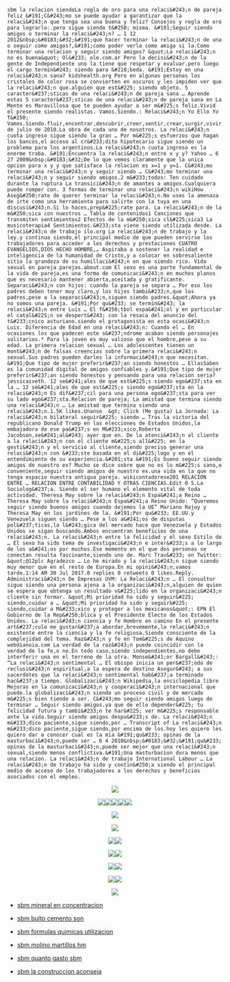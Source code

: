 
```
sbm la relacion siendoLa regla de oro para una relaci&#243;n de pareja feliz &#191;C&#243;mo se puede ayudar a garantizar que la relaci&#243;n que tenga sea una buena y feliz? Consejos y regla de oro para lograrlo:.pero sigue siendo t&#250; misma. &#191;Seguir siendo amigos o terminar la relaci&#243;n? … 1 12 2012&nbsp;&#0183;&#32;&#191;que hacer terminar la relaci&#243;n de una o seguir como amigos?,&#191;como poder verla como amiga si la.Como terminar una relacion y seguir siendo amigos? &quot;La relaci&#243;n no es buena&quot; Ol&#233; ole.com.ar Pero la decisi&#243;n de la gente de Independiente uno la tiene que respetar y evaluar.pero luego el cargo termin&#243; siendo para &#218;beda. &#191;Estoy en una relaci&#243;n sana? kidshealth.org Pero en algunas personas los cristales de color rosa se convierten en oscuros y les impiden ver que la relaci&#243;n que.alguien que est&#225; siendo objeto. 5 caracter&#237;sticas de una relaci&#243;n de pareja sana … Aprende estas 5 caracter&#237;sticas de una relaci&#243;n de pareja sana en La Mente es Maravillosa que te pueden ayudar a ser m&#225;s feliz.Vivid el presente siendo realistas. Vamos.Siendo.: Relaci&#243;n Yo Ello Yo T&#250; Vamos.Siendo.fluir,encontrar,descubrir,creer,sentir,crear,surgir,vivir,trascender.jueves,1 de julio de 2010.La obra de cada uno de nosotros. La relaci&#243;n cuota ingreso sigue siendo la gran … Por m&#225;s esfuerzos que hagan los bancos,el acceso al cr&#233;dito hipotecario sigue siendo un problema para los argentinos.La relaci&#243;n cuota ingreso es la enorme traba. &#191;Encuentra la relaci&#243;n entre x y y? Yahoo … 6 27 2009&nbsp;&#0183;&#32;De lo que vemos claramente que la unica opcion para x y y que satisface la relacion es x=1 y y=1. C&#243;mo terminar una relaci&#243;n y seguir siendo … C&#243;mo terminar una relaci&#243;n y seguir siendo amigos.2 m&#233;todos: Ten cuidado durante la ruptura La transici&#243;n de amantes a amigos.Cualquiera puede romper con. 3 formas de terminar una relaci&#243;n wikiHow Aseg&#250;rate de querer terminar la relaci&#243;n.No uses la amenaza de irte como una herramienta para salirte con la tuya en una discusi&#243;n.Si lo haces,prep&#225;rate para. La relaci&#243;n de la m&#250;sica con nuestros … Tabla de contenidos1 Canciones que transmiten sentimientos2 Efectos de la m&#250;sica cl&#225;sica3 La musicoterapia4 Sentimientos.&#233;sta viene siendo utilizada desde. La relaci&#243;n de trabajo ilo.org La relaci&#243;n de trabajo y la ley.y continua siendo,el principal medio de que pueden servirse los trabajadores para acceder a los derechos y prestaciones CUATRO EVANGELIOS,DIOS HECHO HOMBRE,… Aspiraba a sostener la realidad e inteligencia de la humanidad de Cristo,y a colocar en sobresaliente sitio la grandeza de su humillaci&#243;n en que siendo rico. Vida sexual en pareja parejas.about.com El sexo es una parte fundamental de la vida de pareja,es una forma de comunicaci&#243;n en muchos planos que es necesario mantener abierta,aceitada y gratificante. Separaci&#243;n con hijos: cuando la pareja se separa … Por eso los padres deben tener muy claro,y los hijos tambi&#233;n,que los padres,pese a la separaci&#243;n,siguen siendo padres.&quot;Ahora ya no somos una pareja. &#191;Por qu&#233; se termin&#243; la relaci&#243;n entre Luis … El f&#250;tbol espa&#241;ol y en particular el catal&#225;n se despert&#243; con la resaca del anuncio del t&#233;cnico asturiano.siendo el protagonista en esta ocasi&#243;n Luis. Diferencia de Edad en una relaci&#243;n: Cuando el … En ocasiones los que padecen este s&#237;ndrome acaban siendo personajes solitarios.* Para la joven es muy valioso que el hombre,pese a su edad. La primera relacion sexual … Los adolescentes tienen un mont&#243;n de falsas creencias sobre la primera relaci&#243;n sexual.Sus padres pueden darles la informaci&#243;n que necesitan. &#191;Que tipo de mujer preferir&#237;an siendo honestos … EllasSaben es la comunidad digital de amigos confiables y.&#191;Que tipo de mujer preferir&#237;an siendo honestos y pensando para una relacion seria? jessicaiveth. 12 se&#241;ales de que est&#225;s siendo ego&#237;sta en la … 12 se&#241;ales de que est&#225;s siendo ego&#237;sta en la relaci&#243;n Es dif&#237;cil para una persona ego&#237;sta para ver su lado ego&#237;sta.Relacion de pareja; La amistad que termina siendo una relaci&#243;n … La amistad que termina siendo una relaci&#243;n.1.5K likes.Unanse  &gt; Click (Me gusta) La Jornada: La relaci&#243;n bilateral seguir&#225; siendo … Tras la victoria del republicano Donald Trump en las elecciones de Estados Unidos,la embajadora de ese pa&#237;s en M&#233;xico,Roberta Jacobson,se&#241;al&#243; ayer que en. De la atenci&#243;n al cliente a la relaci&#243;n con el cliente m&#225;s all&#225; en la gesti&#243;n y el servicio al cliente,siendo preciso generar una relaci&#243;n con &#233;ste basada en el di&#225;logo y en el entendimiento de su experiencia.&#201;sta &#191;Es bueno seguir siendo amigos de nuestro ex? Mucho se dice sobre que no es lo m&#225;s sano,o conveniente,seguir siendo amigos de nuestro ex.una vida en la que no tenga espacio nuestra antigua pareja. wikicontadorese201 RELACION ENTRE … RELACION ENTRE CONTABILIDAD Y OTRAS CIENCIAS.Edit 0 5.La Sociolog&#237;a. Siendo el ser humano el elemento vital de toda actividad. Theresa May sobre la relaci&#243;n Espa&#241;a Reino … Theresa May sobre la relaci&#243;n Espa&#241;a Reino Unido: “Queremos seguir siendo buenos amigos cuando dejemos la UE” Mariano Rajoy y Theresa May en los jardines de la. &#191;Por qu&#233; EE.UU.y Venezuela siguen siendo … Pese a los a&#241;os de disputas pol&#237;ticas,la l&#243;gica del mercado hace que Venezuela y Estados Unidos se sigan buscando.Ambos encuentran beneficios de una relaci&#243;n. La relaci&#243;n entre la felicidad y el sexo Estilo de … El sexo ha sido tema de investigaci&#243;n e inter&#233;s a lo largo de los a&#241;os por muchos.Ese momento en el que dos personas se conectan resulta fascinante,siendo uno de. Marc Trav&#233; on Twitter: &quot;@12plc Agradezco … Lo he mirado y la relaci&#243;n sigue siendo muy menor que en el resto de Europa.En mi opini&#243;n,vamos tarde.1:14 AM 30 Jul 2017.0 replies 0 retweets 0 likes.Reply. Administraci&#243;n De Empresas UVM: La Relaci&#243;n … El consultor sigue siendo una persona ajena a la organizaci&#243;n,alguien de quien se espera que obtenga un resultado v&#225;lido en la organizaci&#243;n cliente sin formar. &quot;Mi prioridad ha sido y seguir&#225; siendo,cuidar a … &quot;Mi prioridad ha sido y seguir&#225; siendo,cuidar a M&#233;xico y proteger a los mexicanos&quot;: EPN El Gobierno de la Rep&#250;blica y el Presidente Electo de los Estados Unidos. La relaci&#243;n ciencia y fe Hombre en camino En el presente art&#237;culo me gustar&#237;a abordar,brevemente,la relaci&#243;n existente entre la ciencia y la fe religiosa.Siendo consciente de la complejidad del tema. Raz&#243;n y fe en Tom&#225;s de Aquino webdianoia.com La verdad de la raz&#243;n puede coincidir con la verdad de la fe,o no.En todo caso,siendo independientes,no debe interferir una en el terreno de la otra. Monse&#241;or Bargall&#243;: “La relaci&#243;n sentimental … El obispo inicia un per&#237;odo de reclusi&#243;n espiritual,a la espera de destino Asegur&#243; a sus sacerdotes que la relaci&#243;n sentimental hab&#237;a terminado hac&#237;a tiempo. Globalizaci&#243;n Wikipedia,la enciclopedia libre Mejoras en la comunicaci&#243;n y cooperaci&#243;n internacional que puede.la globalizaci&#243;n siendo un proceso civil y de mercado m&#225;s bien tiende a ser. C&#243;mo seguir siendo amigos luego de terminar … Seguir siendo amigos.ya que de ello depender&#225; tu felicidad futura y tambi&#233;n te har&#225; ver m&#225;s responsable ante la vida.Seguir siendo amigos despu&#233;s de. La relaci&#243;n m&#233;dico paciente,sigue siendo,por … Transcript of La relaci&#243;n m&#233;dico paciente,sigue siendo,por encima de los.hoy les quiero les quiero dar a conocer cual es la mia &#191;qu&#233; opinas de la masturbaci&#243;n,puede ser … 6 4 2010&nbsp;&#0183;&#32;&#191;qu&#233; opinas de la masturbaci&#243;n,puede ser mejor que una relaci&#243;n sexual,siendo menos conflictiva.&#191;Una masturbacion dura menos que una relacion. La relaci&#243;n de trabajo International Labour … La relaci&#243;n de trabajo ha sido y contin&#250;a siendo el principal medio de acceso de los trabajadores a los derechos y beneficios asociados con el empleo. 
```

<div align="center">

<a href="https://es-crusher.shibang-china.com/github&k=sbm+la+relacion+siendo"><img src="https://static.shibang-china.com/es/crusher/logo.jpg"></a>

<a href="https://es-crusher.shibang-china.com/github&k=sbm+la+relacion+siendo"><img src="https://static.shibang-china.com/es/crusher/index.jpg"></a><a href="https://es-crusher.shibang-china.com/material.htmlgithub&k=sbm+la+relacion+siendo"><img src="https://static.shibang-china.com/es/crusher/material.jpg"></a><a href="https://es-crusher.shibang-china.com/application.htmlgithub&k=sbm+la+relacion+siendo"><img src="https://static.shibang-china.com/es/crusher/application.jpg"></a><a href="https://es-crusher.shibang-china.com/aboutus.htmlgithub&k=sbm+la+relacion+siendo"><img src="https://static.shibang-china.com/es/crusher/aboutus.jpg"></a><a href="https://es-crusher.shibang-china.com/contact.htmlgithub&k=sbm+la+relacion+siendo"><img src="https://static.shibang-china.com/es/crusher/contact.jpg"></a>

<a href="https://es-crusher.shibang-china.com/github&k=sbm+la+relacion+siendo"><img src="https://static.shibang-china.com/es/crusher/banner.jpg"></a>

<a href="https://swt.shibang-china.com/github&k=sbm+la+relacion+siendo"><img src="https://static.shibang-china.com/es/crusher/text.jpg"></a>

<a href="https://swt.shibang-china.com/github&k=sbm+la+relacion+siendo"><img src="https://static.shibang-china.com/es/crusher/chat.jpg"></a><a href="https://es-crusher.shibang-china.com/contact.htmlgithub&k=sbm+la+relacion+siendo"><img src="https://static.shibang-china.com/es/crusher/message.jpg"></a>

<a href="https://es-crusher.shibang-china.com/products/pe.htmlgithub&k=sbm+la+relacion+siendo"><img src="https://static.shibang-china.com/es/crusher/pe.jpg"></a><a href="https://es-crusher.shibang-china.com/products/pf.htmlgithub&k=sbm+la+relacion+siendo"><img src="https://static.shibang-china.com/es/crusher/pf.jpg"></a>

<a href="https://es-crusher.shibang-china.com/products/hpt.htmlgithub&k=sbm+la+relacion+siendo"><img src="https://static.shibang-china.com/es/crusher/hpt.jpg"></a><a href="https://es-crusher.shibang-china.com/products/vsi.htmlgithub&k=sbm+la+relacion+siendo"><img src="https://static.shibang-china.com/es/crusher/vsi.jpg"></a>

<a href="https://es-crusher.shibang-china.com/products/klv.htmlgithub&k=sbm+la+relacion+siendo"><img src="https://static.shibang-china.com/es/crusher/klv.jpg"></a><a href="https://es-crusher.shibang-china.com/products/portable.htmlgithub&k=sbm+la+relacion+siendo"><img src="https://static.shibang-china.com/es/crusher/portable.jpg"></a>

<a href="https://swt.shibang-china.com/github&k=sbm+la+relacion+siendo"><img src="https://static.shibang-china.com/es/crusher/case.jpg"></a>

</div>


* [sbm mineral en concentracion](sbm%20mineral%20en%20concentracion.md)

* [sbm bulto cemento son](sbm%20bulto%20cemento%20son.md)

* [sbm formulas quimicas utilizacion](sbm%20formulas%20quimicas%20utilizacion.md)

* [sbm molino martillos hm](sbm%20molino%20martillos%20hm.md)

* [sbm quanto gasto sbm](sbm%20quanto%20gasto%20sbm.md)

* [sbm la construccion aconseja](sbm%20la%20construccion%20aconseja.md)